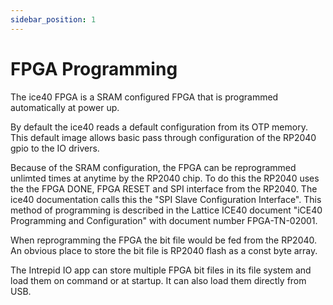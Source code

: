 ```yaml
---
sidebar_position: 1
---
```


# FPGA Programming

The ice40 FPGA is a SRAM configured FPGA that is programmed automatically at power up. 

By default the ice40 reads a default configuration from its OTP memory. This default image allows basic pass through configuration  of the RP2040 gpio to the IO drivers.

Because of the SRAM configuration, the FPGA can be reprogrammed unlimted times at anytime by the RP2040 chip. To do this the RP2040 uses the the FPGA DONE, FPGA RESET and SPI interface from the RP2040. The ice40 documentation calls this the "SPI Slave Configuration Interface". This method of programming is described in the Lattice ICE40 document "iCE40 Programming and Configuration" with document number FPGA-TN-02001. 

When reprogramming the FPGA the bit file would be fed from the RP2040. An obvious place to store the bit file is RP2040 flash as a const byte array.

The Intrepid IO app can store multiple FPGA bit files in its file system and load them on command or at startup. It can also load them directly from USB.